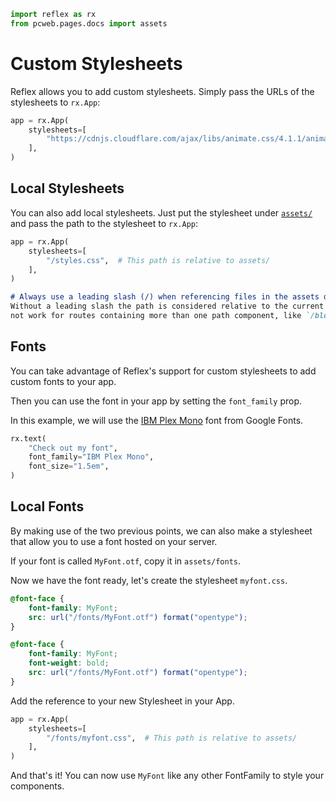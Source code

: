 ```python exec
import reflex as rx
from pcweb.pages.docs import assets
```

# Custom Stylesheets

Reflex allows you to add custom stylesheets. Simply pass the URLs of the stylesheets to `rx.App`:

```python
app = rx.App(
    stylesheets=[
        "https://cdnjs.cloudflare.com/ajax/libs/animate.css/4.1.1/animate.min.css",
    ],
)
```

## Local Stylesheets

You can also add local stylesheets. Just put the stylesheet under [`assets/`]({assets.upload_and_download_files.path}) and pass the path to the stylesheet to `rx.App`:

```python
app = rx.App(
    stylesheets=[
        "/styles.css",  # This path is relative to assets/
    ],
)
```

```md alert warning
# Always use a leading slash (/) when referencing files in the assets directory.
Without a leading slash the path is considered relative to the current page route and may
not work for routes containing more than one path component, like `/blog/my-cool-post`.
```

## Fonts

You can take advantage of Reflex's support for custom stylesheets to add custom fonts to your app.

Then you can use the font in your app by setting the `font_family` prop.

In this example, we will use the [IBM Plex Mono]({"https://fonts.google.com/specimen/IBM+Plex+Mono"}) font from Google Fonts.

```python demo
rx.text(
    "Check out my font",
    font_family="IBM Plex Mono",
    font_size="1.5em",
)
```

## Local Fonts

By making use of the two previous points, we can also make a stylesheet that allow you to use a font hosted on your server.

If your font is called `MyFont.otf`, copy it in `assets/fonts`.

Now we have the font ready, let's create the stylesheet `myfont.css`.

```css
@font-face {
    font-family: MyFont;
    src: url("/fonts/MyFont.otf") format("opentype");
}

@font-face {
    font-family: MyFont;
    font-weight: bold;
    src: url("/fonts/MyFont.otf") format("opentype");
}
```

Add the reference to your new Stylesheet in your App.

```python
app = rx.App(
    stylesheets=[
        "/fonts/myfont.css",  # This path is relative to assets/
    ],
)
```

And that's it! You can now use `MyFont` like any other FontFamily to style your components.
